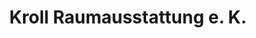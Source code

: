 ---
title: "Kroll Raumausstattung e. K."
url: /buxtehude/kroll-raumausstattung-e-k/
shop: Raumausstattung
---